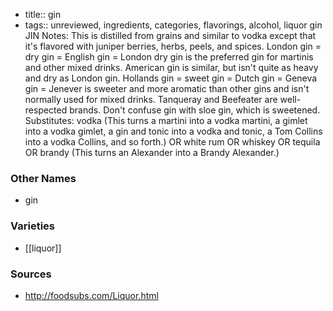 - title:: gin
- tags:: unreviewed, ingredients, categories, flavorings, alcohol, liquor
gin JIN Notes: This is distilled from grains and similar to vodka except that it's flavored with juniper berries, herbs, peels, and spices. London gin = dry gin = English gin = London dry gin is the preferred gin for martinis and other mixed drinks. American gin is similar, but isn't quite as heavy and dry as London gin. Hollands gin = sweet gin = Dutch gin = Geneva gin = Jenever is sweeter and more aromatic than other gins and isn't normally used for mixed drinks. Tanqueray and Beefeater are well-respected brands. Don't confuse gin with sloe gin, which is sweetened. Substitutes: vodka (This turns a martini into a vodka martini, a gimlet into a vodka gimlet, a gin and tonic into a vodka and tonic, a Tom Collins into a vodka Collins, and so forth.) OR white rum OR whiskey OR tequila OR brandy (This turns an Alexander into a Brandy Alexander.)

### Other Names

* gin

### Varieties

* [[liquor]]

### Sources
* http://foodsubs.com/Liquor.html
